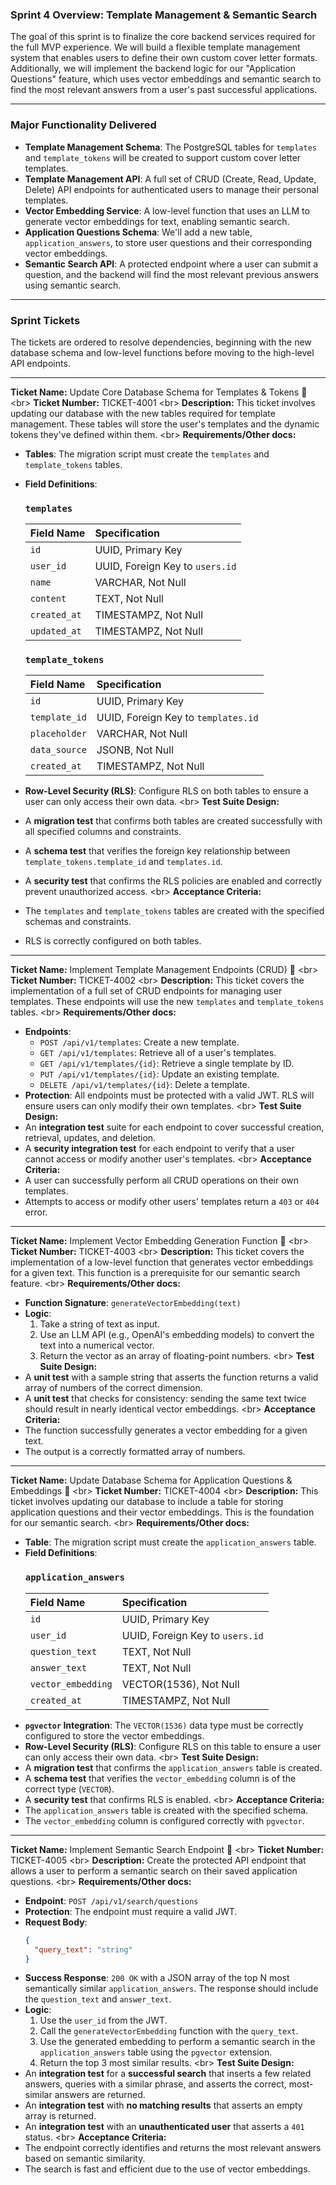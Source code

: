 ### **Sprint 4 Overview: Template Management & Semantic Search**

The goal of this sprint is to finalize the core backend services required for the full MVP experience. We will build a flexible template management system that enables users to define their own custom cover letter formats. Additionally, we will implement the backend logic for our "Application Questions" feature, which uses vector embeddings and semantic search to find the most relevant answers from a user's past successful applications.

-----

### **Major Functionality Delivered**

  * **Template Management Schema**: The PostgreSQL tables for `templates` and `template_tokens` will be created to support custom cover letter templates.
  * **Template Management API**: A full set of CRUD (Create, Read, Update, Delete) API endpoints for authenticated users to manage their personal templates.
  * **Vector Embedding Service**: A low-level function that uses an LLM to generate vector embeddings for text, enabling semantic search.
  * **Application Questions Schema**: We'll add a new table, `application_answers`, to store user questions and their corresponding vector embeddings.
  * **Semantic Search API**: A protected endpoint where a user can submit a question, and the backend will find the most relevant previous answers using semantic search.

-----

### **Sprint Tickets**

The tickets are ordered to resolve dependencies, beginning with the new database schema and low-level functions before moving to the high-level API endpoints.

-----

**Ticket Name:** Update Core Database Schema for Templates & Tokens 🎨
\<br\> **Ticket Number:** TICKET-4001
\<br\> **Description:** This ticket involves updating our database with the new tables required for template management. These tables will store the user's templates and the dynamic tokens they've defined within them.
\<br\> **Requirements/Other docs:**

  * **Tables**: The migration script must create the `templates` and `template_tokens` tables.

  * **Field Definitions**:

    ### **`templates`**

    | Field Name | Specification |
    | :--- | :--- |
    | `id` | UUID, Primary Key |
    | `user_id` | UUID, Foreign Key to `users.id` |
    | `name` | VARCHAR, Not Null |
    | `content` | TEXT, Not Null |
    | `created_at` | TIMESTAMPZ, Not Null |
    | `updated_at` | TIMESTAMPZ, Not Null |

    ### **`template_tokens`**

    | Field Name | Specification |
    | :--- | :--- |
    | `id` | UUID, Primary Key |
    | `template_id` | UUID, Foreign Key to `templates.id` |
    | `placeholder` | VARCHAR, Not Null |
    | `data_source` | JSONB, Not Null |
    | `created_at` | TIMESTAMPZ, Not Null |

  * **Row-Level Security (RLS)**: Configure RLS on both tables to ensure a user can only access their own data.
    \<br\> **Test Suite Design:**

  * A **migration test** that confirms both tables are created successfully with all specified columns and constraints.

  * A **schema test** that verifies the foreign key relationship between `template_tokens.template_id` and `templates.id`.

  * A **security test** that confirms the RLS policies are enabled and correctly prevent unauthorized access.
    \<br\> **Acceptance Criteria:**

  * The `templates` and `template_tokens` tables are created with the specified schemas and constraints.

  * RLS is correctly configured on both tables.

-----

**Ticket Name:** Implement Template Management Endpoints (CRUD) 📁
\<br\> **Ticket Number:** TICKET-4002
\<br\> **Description:** This ticket covers the implementation of a full set of CRUD endpoints for managing user templates. These endpoints will use the new `templates` and `template_tokens` tables.
\<br\> **Requirements/Other docs:**

  * **Endpoints**:
      * `POST /api/v1/templates`: Create a new template.
      * `GET /api/v1/templates`: Retrieve all of a user's templates.
      * `GET /api/v1/templates/{id}`: Retrieve a single template by ID.
      * `PUT /api/v1/templates/{id}`: Update an existing template.
      * `DELETE /api/v1/templates/{id}`: Delete a template.
  * **Protection**: All endpoints must be protected with a valid JWT. RLS will ensure users can only modify their own templates.
    \<br\> **Test Suite Design:**
  * An **integration test** suite for each endpoint to cover successful creation, retrieval, updates, and deletion.
  * A **security integration test** for each endpoint to verify that a user cannot access or modify another user's templates.
    \<br\> **Acceptance Criteria:**
  * A user can successfully perform all CRUD operations on their own templates.
  * Attempts to access or modify other users' templates return a `403` or `404` error.

-----

**Ticket Name:** Implement Vector Embedding Generation Function 🧩
\<br\> **Ticket Number:** TICKET-4003
\<br\> **Description:** This ticket covers the implementation of a low-level function that generates vector embeddings for a given text. This function is a prerequisite for our semantic search feature.
\<br\> **Requirements/Other docs:**

  * **Function Signature**: `generateVectorEmbedding(text)`
  * **Logic**:
    1.  Take a string of text as input.
    2.  Use an LLM API (e.g., OpenAI's embedding models) to convert the text into a numerical vector.
    3.  Return the vector as an array of floating-point numbers.
        \<br\> **Test Suite Design:**
  * A **unit test** with a sample string that asserts the function returns a valid array of numbers of the correct dimension.
  * A **unit test** that checks for consistency: sending the same text twice should result in nearly identical vector embeddings.
    \<br\> **Acceptance Criteria:**
  * The function successfully generates a vector embedding for a given text.
  * The output is a correctly formatted array of numbers.

-----

**Ticket Name:** Update Database Schema for Application Questions & Embeddings 💬
\<br\> **Ticket Number:** TICKET-4004
\<br\> **Description:** This ticket involves updating our database to include a table for storing application questions and their vector embeddings. This is the foundation for our semantic search.
\<br\> **Requirements/Other docs:**

  * **Table**: The migration script must create the `application_answers` table.
  * **Field Definitions**:
    ### **`application_answers`**
    | Field Name | Specification |
    | :--- | :--- |
    | `id` | UUID, Primary Key |
    | `user_id` | UUID, Foreign Key to `users.id` |
    | `question_text` | TEXT, Not Null |
    | `answer_text` | TEXT, Not Null |
    | `vector_embedding` | VECTOR(1536), Not Null |
    | `created_at` | TIMESTAMPZ, Not Null |
  * **`pgvector` Integration**: The `VECTOR(1536)` data type must be correctly configured to store the vector embeddings.
  * **Row-Level Security (RLS)**: Configure RLS on this table to ensure a user can only access their own data.
    \<br\> **Test Suite Design:**
  * A **migration test** that confirms the `application_answers` table is created.
  * A **schema test** that verifies the `vector_embedding` column is of the correct type (`VECTOR`).
  * A **security test** that confirms RLS is enabled.
    \<br\> **Acceptance Criteria:**
  * The `application_answers` table is created with the specified schema.
  * The `vector_embedding` column is configured correctly with `pgvector`.

-----

**Ticket Name:** Implement Semantic Search Endpoint 🔎
\<br\> **Ticket Number:** TICKET-4005
\<br\> **Description:** Create the protected API endpoint that allows a user to perform a semantic search on their saved application questions.
\<br\> **Requirements/Other docs:**

  * **Endpoint**: `POST /api/v1/search/questions`
  * **Protection**: The endpoint must require a valid JWT.
  * **Request Body**:
    ```json
    {
      "query_text": "string"
    }
    ```
  * **Success Response**: `200 OK` with a JSON array of the top N most semantically similar `application_answers`. The response should include the `question_text` and `answer_text`.
  * **Logic**:
    1.  Use the `user_id` from the JWT.
    2.  Call the `generateVectorEmbedding` function with the `query_text`.
    3.  Use the generated embedding to perform a semantic search in the `application_answers` table using the `pgvector` extension.
    4.  Return the top 3 most similar results.
        \<br\> **Test Suite Design:**
  * An **integration test** for a **successful search** that inserts a few related answers, queries with a similar phrase, and asserts the correct, most-similar answers are returned.
  * An **integration test** with **no matching results** that asserts an empty array is returned.
  * An **integration test** with an **unauthenticated user** that asserts a `401` status.
    \<br\> **Acceptance Criteria:**
  * The endpoint correctly identifies and returns the most relevant answers based on semantic similarity.
  * The search is fast and efficient due to the use of vector embeddings.